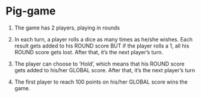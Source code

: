 # Pig-game

1. The game has 2 players, playing in rounds

2. In each turn, a player rolls a dice as many times as he/she wishes. Each result gets added to his ROUND score BUT if the player rolls a 1, all his ROUND score gets lost. After that, it’s the next player’s turn.

3. The player can choose to ‘Hold’, which means that his ROUND score gets added to his/her GLOBAL score. After that, it’s the next player’s turn

4. The first player to reach 100 points on his/her GLOBAL score wins the game.
